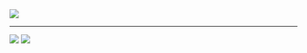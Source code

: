 <img src = "https://github.com/BrokenMental/MUD_Project/blob/master/MUD_Project/WebContent/Project_img/3.PNG?raw=true">
<hr>
<img src = "https://github.com/BrokenMental/MUD_Project/blob/master/MUD_Project/WebContent/Project_img/1.PNG?raw=true">
<img src = "https://github.com/BrokenMental/MUD_Project/blob/master/MUD_Project/WebContent/Project_img/2.PNG?raw=true"

